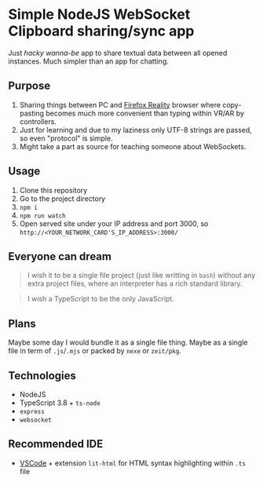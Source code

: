 # Simple NodeJS WebSocket Clipboard sharing/sync app

Just *hacky wanna-be* app to share textual data between all opened instances.
Much simpler than an app for chatting.

## Purpose

1. Sharing things between PC and [Firefox Reality](https://mixedreality.mozilla.org/firefox-reality/) browser where copy-pasting becomes much more convenient than typing within VR/AR by controllers.
2. Just for learning and due to my laziness only UTF-8 strings are passed, so even "protocol" is simple.
3. Might take a part as source for teaching someone about WebSockets.

## Usage

1. Clone this repository
2. Go to the project directory
3. `npm i`
4. `npm run watch`
5. Open served site under your IP address and port 3000, so `http://<YOUR_NETWORK_CARD'S_IP_ADDRESS>:3000/`

## Everyone can dream

>I wish it to be a single file project (just like writting in `bash`) without any extra project files, where an interpreter has a rich standard library.

>I wish a TypeScript to be the only JavaScript.

## Plans

Maybe some day I would bundle it as a single file thing. Maybe as a single file in term of `.js`/`.mjs` or packed by `nexe` or `zeit/pkg`.

## Technologies

* NodeJS
* TypeScript 3.8 + `ts-node`
* `express`
* `websocket`

## Recommended IDE

* [VSCode](https://code.visualstudio.com/) + extension `lit-html` for HTML syntax highlighting within `.ts` file
